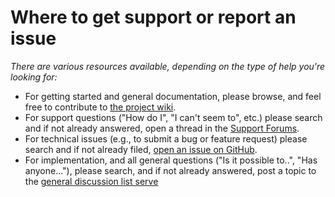 # Where to get support or report an issue

*There are various resources available, depending on the type of help you're looking for:*

* For getting started and general documentation, please browse, and feel free to contribute to [the project wiki](https://github.com/benbalter/WP-Document-Revisions/wiki).
* For support questions ("How do I", "I can't seem to", etc.) please search and if not already answered, open a thread in the [Support Forums](http://wordpress.org/support/plugin/wp-document-revisions).
* For technical issues (e.g., to submit a bug or feature request) please search and if not already filed, [open an issue on GitHub](https://github.com/benbalter/WP-Document-Revisions/issues).
* For implementation, and all general questions ("Is it possible to..", "Has anyone..."), please search, and if not already answered, post a topic to the [general discussion list serve](https://groups.google.com/forum/#!forum/wp-document-revisions)

